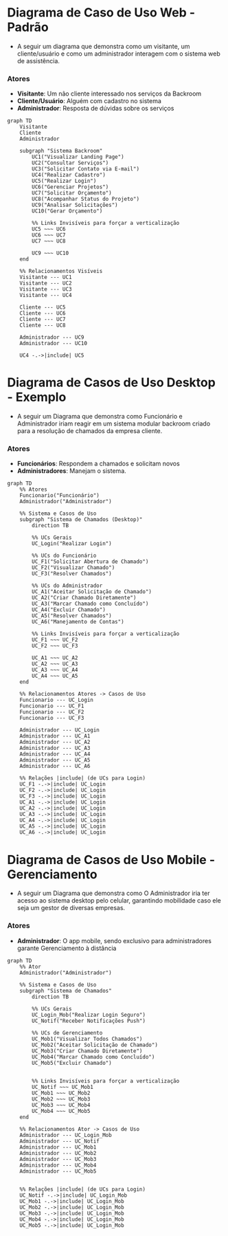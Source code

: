 # Diagrama de Caso de Uso Web - Padrão

- A seguir um diagrama que demonstra como um visitante, um cliente/usuário e como um administrador interagem com o sistema web de assistência.

### Atores
- **Visitante**: Um não cliente interessado nos serviços da Backroom
- **Cliente/Usuário**: Alguém com cadastro no sistema 
- **Administrador**: Resposta de dúvidas sobre os serviços

```mermaid
graph TD
    Visitante
    Cliente
    Administrador

    subgraph "Sistema Backroom"
        UC1("Visualizar Landing Page")
        UC2("Consultar Serviços")
        UC3("Solicitar Contato via E-mail")
        UC4("Realizar Cadastro")
        UC5("Realizar Login")
        UC6("Gerenciar Projetos")
        UC7("Solicitar Orçamento")
        UC8("Acompanhar Status do Projeto")
        UC9("Analisar Solicitações")
        UC10("Gerar Orçamento")

        %% Links Invisíveis para forçar a verticalização
        UC5 ~~~ UC6
        UC6 ~~~ UC7
        UC7 ~~~ UC8

        UC9 ~~~ UC10
    end

    %% Relacionamentos Visíveis
    Visitante --- UC1
    Visitante --- UC2
    Visitante --- UC3
    Visitante --- UC4
    
    Cliente --- UC5
    Cliente --- UC6
    Cliente --- UC7
    Cliente --- UC8
    
    Administrador --- UC9
    Administrador --- UC10
    
    UC4 -.->|include| UC5
```

# Diagrama de Casos de Uso Desktop - Exemplo

- A seguir um Diagrama que demonstra como Funcionário e Administrador iriam reagir em um sistema modular backroom criado para a resolução de chamados da empresa cliente.

### Atores
- **Funcionários**: Respondem a chamados e solicitam novos
- **Administradores**: Manejam o sistema.

```mermaid
graph TD
    %% Atores
    Funcionario("Funcionário")
    Administrador("Administrador")

    %% Sistema e Casos de Uso
    subgraph "Sistema de Chamados (Desktop)"
        direction TB
        
        %% UCs Gerais
        UC_Login("Realizar Login")

        %% UCs do Funcionário
        UC_F1("Solicitar Abertura de Chamado")
        UC_F2("Visualizar Chamado")
        UC_F3("Resolver Chamados")
        
        %% UCs do Administrador
        UC_A1("Aceitar Solicitação de Chamado")
        UC_A2("Criar Chamado Diretamente")
        UC_A3("Marcar Chamado como Concluído")
        UC_A4("Excluir Chamado")
        UC_A5("Resolver Chamados")
        UC_A6("Manejamento de Contas")

        %% Links Invisíveis para forçar a verticalização
        UC_F1 ~~~ UC_F2
        UC_F2 ~~~ UC_F3
        
        UC_A1 ~~~ UC_A2
        UC_A2 ~~~ UC_A3
        UC_A3 ~~~ UC_A4
        UC_A4 ~~~ UC_A5
    end

    %% Relacionamentos Atores -> Casos de Uso
    Funcionario --- UC_Login
    Funcionario --- UC_F1
    Funcionario --- UC_F2
    Funcionario --- UC_F3
    
    Administrador --- UC_Login
    Administrador --- UC_A1
    Administrador --- UC_A2
    Administrador --- UC_A3
    Administrador --- UC_A4
    Administrador --- UC_A5
    Administrador --- UC_A6
    
    %% Relações |include| (de UCs para Login)
    UC_F1 -.->|include| UC_Login
    UC_F2 -.->|include| UC_Login
    UC_F3 -.->|include| UC_Login
    UC_A1 -.->|include| UC_Login
    UC_A2 -.->|include| UC_Login
    UC_A3 -.->|include| UC_Login
    UC_A4 -.->|include| UC_Login
    UC_A5 -.->|include| UC_Login
    UC_A6 -.->|include| UC_Login

```

# Diagrama de Casos de Uso Mobile - Gerenciamento

- A seguir um Diagrama que demonstra como O Administrador iria ter acesso ao sistema desktop pelo celular, garantindo mobilidade caso ele seja um gestor de diversas empresas.

### Atores
- **Administrador**: O app mobile, sendo exclusivo para administradores garante Gerenciamento à distância


```mermaid
graph TD
    %% Ator
    Administrador("Administrador")

    %% Sistema e Casos de Uso
    subgraph "Sistema de Chamados"
        direction TB
        
        %% UCs Gerais
        UC_Login_Mob("Realizar Login Seguro")
        UC_Notif("Receber Notificações Push")

        %% UCs de Gerenciamento
        UC_Mob1("Visualizar Todos Chamados")
        UC_Mob2("Aceitar Solicitação de Chamado")
        UC_Mob3("Criar Chamado Diretamente")
        UC_Mob4("Marcar Chamado como Concluído")
        UC_Mob5("Excluir Chamado")
        

        %% Links Invisíveis para forçar a verticalização
        UC_Notif ~~~ UC_Mob1
        UC_Mob1 ~~~ UC_Mob2
        UC_Mob2 ~~~ UC_Mob3
        UC_Mob3 ~~~ UC_Mob4
        UC_Mob4 ~~~ UC_Mob5
    end

    %% Relacionamentos Ator -> Casos de Uso
    Administrador --- UC_Login_Mob
    Administrador --- UC_Notif
    Administrador --- UC_Mob1
    Administrador --- UC_Mob2
    Administrador --- UC_Mob3
    Administrador --- UC_Mob4
    Administrador --- UC_Mob5
    
    
    %% Relações |include| (de UCs para Login)
    UC_Notif -.->|include| UC_Login_Mob
    UC_Mob1 -.->|include| UC_Login_Mob
    UC_Mob2 -.->|include| UC_Login_Mob
    UC_Mob3 -.->|include| UC_Login_Mob
    UC_Mob4 -.->|include| UC_Login_Mob
    UC_Mob5 -.->|include| UC_Login_Mob
```
